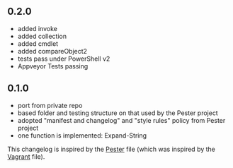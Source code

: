 ## 0.2.0
 - added invoke
 - added collection
 - added cmdlet
 - added compareObject2
 - tests pass under PowerShell v2
 - Appveyor Tests passing

## 0.1.0
 - port from private repo
 - based folder and testing structure on that used by the Pester project
 - adopted "manifest and changelog" and "style rules" policy from Pester project
 - one function is implemented: Expand-String

This changelog is inspired by the 
[Pester](https://github.com/pester/Pester/blob/master/CHANGELOG.md) file 
(which was inspired by the
[Vagrant](https://github.com/mitchellh/vagrant/blob/master/CHANGELOG.md) 
file).
